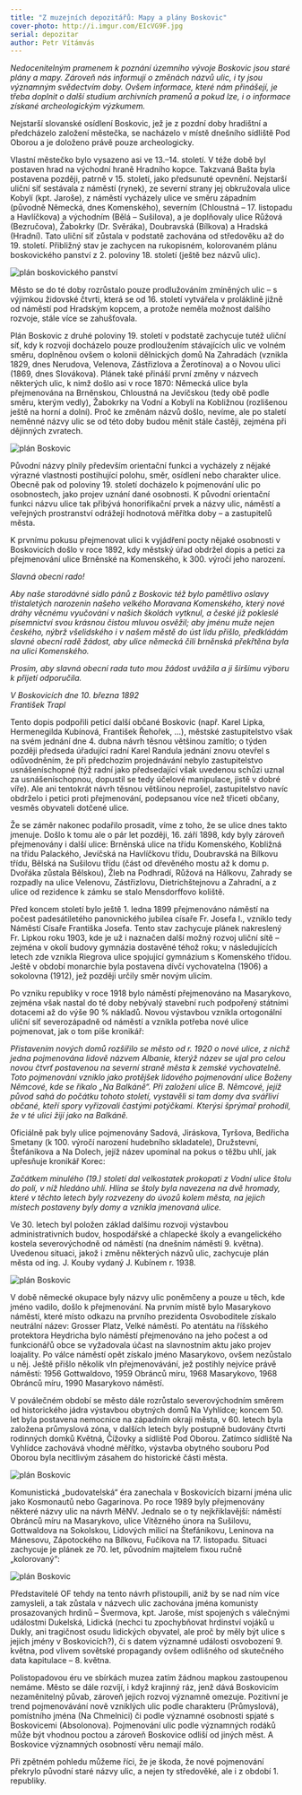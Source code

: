 ```yaml
---
title: "Z muzejních depozitářů: Mapy a plány Boskovic"
cover-photo: http://i.imgur.com/EIcVG9F.jpg
serial: depozitar
author: Petr Vítámvás
---
```


*Nedocenitelným pramenem k poznání územního vývoje Boskovic jsou staré plány a mapy. Zároveň nás informují o změnách názvů ulic, i ty jsou významným svědectvím doby. Ovšem informace, které nám přinášejí, je třeba doplnit o další studium archivních pramenů a pokud lze, i o informace získané archeologickým výzkumem.*

Nejstarší slovanské osídlení Boskovic, jež je z pozdní doby hradištní a předcházelo založení městečka, se nacházelo v místě dnešního sídliště Pod Oborou a je doloženo právě pouze archeologicky.

Vlastní městečko bylo vysazeno asi ve 13.–14. století. V téže době byl postaven hrad na východní hraně Hradního kopce. Takzvaná Bašta byla postavena později, patrně v 15. století, jako předsunuté opevnění. Nejstarší uliční síť sestávala z náměstí (rynek), ze severní strany jej obkružovala ulice Kobylí (kpt. Jaroše), z náměstí vycházely ulice ve směru západním (původně Německá, dnes Komenského), severním (Chloustná – 17. listopadu a Havlíčkova) a východním (Bělá – Sušilova), a je doplňovaly ulice Růžová (Bezručova), Žabokrky (Dr. Svěráka), Doubravská (Bílkova) a Hradská (Hradní). Tato uliční síť zůstala v podstatě zachována od středověku až do 19. století. Přibližný stav je zachycen na rukopisném, kolorovaném plánu boskovického panství z 2. poloviny 18. století (ještě bez názvů ulic).

<img src="http://i.imgur.com/EIcVG9F.jpg" alt="plán boskovického panství" data-author="Muzeum Boskovicka" class="img-responsive">

Město se do té doby rozrůstalo pouze prodlužováním zmíněných ulic – s výjimkou židovské čtvrti, která se od 16. století vytvářela v proláklině jižně od náměstí pod Hradským kopcem, a protože neměla možnost dalšího rozvoje, stále více se zahušťovala. 

Plán Boskovic z druhé poloviny 19. století v podstatě zachycuje tutéž uliční síť, kdy k rozvoji docházelo pouze prodloužením stávajících ulic ve volném směru, doplněnou ovšem o kolonii dělnických domů Na Zahradách (vznikla 1829, dnes Nerudova, Velenova, Zástřizlova a Žerotínova) a o Novou ulici (1869, dnes Slovákova). Plánek také přináší první změny v názvech některých ulic, k nimž došlo asi v roce 1870: Německá ulice byla přejmenována na Brněnskou, Chloustná na Jevíčskou (tedy obě podle směru, kterým vedly), Žabokrky na Vodní a Kobylí na Kobližnou (rozlišenou ještě na horní a dolní). Proč ke změnám názvů došlo, nevíme, ale po staletí neměnné názvy ulic se od této doby budou měnit stále častěji, zejména při dějinných zvratech. 

<img src="http://i.imgur.com/LPmDmDt.jpg" alt="plán Boskovic" data-author="Muzeum Boskovicka" class="img-responsive">

Původní názvy plnily především orientační funkci a vycházely z nějaké výrazné vlastnosti postihující polohu, směr, osídlení nebo charakter ulice. Obecně pak od poloviny 19. století docházelo k pojmenování ulic po osobnostech, jako projev uznání dané osobnosti. K původní orientační funkci názvu ulice tak přibývá honorifikační prvek a názvy ulic, náměstí a veřejných prostranství odrážejí hodnotová měřítka doby – a zastupitelů města. 

K prvnímu pokusu přejmenovat ulici k vyjádření pocty nějaké osobnosti v Boskovicích došlo v roce 1892, kdy městský úřad obdržel dopis a petici za přejmenování ulice Brněnské na Komenského, k 300. výročí jeho narození.

*Slavná obecní rado!*

*Aby naše starodávné sídlo pánů z Boskovic též bylo pamětlivo oslavy třistaletých narozenin našeho velkého Moravana Komenského, který nové dráhy věcnému vyučování v našich školách vytknul, a české již pokleslé písemnictví svou krásnou čistou mluvou osvěžil; aby jménu muže nejen českého, nýbrž všelidského i v našem městě do úst lidu přišlo, předkládám slavné obecní radě žádost, aby ulice německá čili brněnská překřtěna byla na ulici Komenského.*

*Prosím, aby slavná obecní rada tuto mou žádost uvážila a ji širšímu výboru k přijetí odporučila.*

*V Boskovicích dne 10. března 1892  
František Trapl*

Tento dopis podpořili peticí další občané Boskovic (např. Karel Lipka, Hermenegilda Kubínová, František Řehořek, …), městské zastupitelstvo však na svém jednání dne 4. dubna návrh těsnou většinou zamítlo; o týden později předseda úřadující radní Karel Randula jednání znovu otevřel s odůvodněním, že při předchozím projednávání nebylo zastupitelstvo usnášeníschopné (týž radní jako předsedající však uvedenou schůzi uznal za usnášeníschopnou, dopustil se tedy účelové manipulace, jistě v dobré víře). Ale ani tentokrát návrh těsnou většinou neprošel, zastupitelstvo navíc obdrželo i petici proti přejmenování, podepsanou více než třiceti občany, vesměs obyvateli dotčené ulice.

Že se záměr nakonec podařilo prosadit, víme z toho, že se ulice dnes takto jmenuje. Došlo k tomu ale o pár let později, 16. září 1898, kdy byly zároveň přejmenovány i další ulice: Brněnská ulice na třídu Komenského, Kobližná na třídu Palackého, Jevíčská na Havlíčkovu třídu, Doubravská na Bílkovu třídu, Bělská na Sušilovu třídu (část od dřevěného mostu až k domu p. Dvořáka zůstala Bělskou), Žleb na Podhradí, Růžová na Hálkovu, Zahrady se rozpadly na ulice Velenovu, Zástřizlovu, Dietrichštejnovu a Zahradní, a z ulice od rezidence k zámku se stalo Mensdorffovo koliště.

Před koncem století bylo ještě 1. ledna 1899 přejmenováno náměstí na počest padesátiletého panovnického jubilea císaře Fr. Josefa I., vzniklo tedy Náměstí Císaře Františka Josefa. Tento stav zachycuje plánek nakreslený Fr. Lipkou roku 1903, kde je už i naznačen další možný rozvoj uliční sítě – zejména v okolí budovy gymnázia dostavěné téhož roku; v následujících letech zde vznikla Riegrova ulice spojující gymnázium s Komenského třídou. Ještě v období monarchie byla postavena dívčí vychovatelna (1906) a sokolovna (1912), jež později určily směr novým ulicím.

Po vzniku republiky v roce 1918 bylo náměstí přejmenováno na Masarykovo, zejména však nastal do té doby nebývalý stavební ruch podpořený státními dotacemi až do výše 90 % nákladů. Novou výstavbou vznikla ortogonální uliční síť severozápadně od náměstí a vznikla potřeba nové ulice pojmenovat, jak o tom píše kronikář: 

*Přistavením nových domů rozšířilo se město od r. 1920 o nové ulice, z nichž jedna pojmenována lidově názvem Albanie, kterýž název se ujal pro celou novou čtvrť postavenou na severní straně města k zemské vychovatelně. Toto pojmenování vzniklo jako protějšek lidového pojmenování ulice Boženy Němcové, kde se říkalo „Na Balkáně“. Při založení ulice B. Němcové, jejíž původ sahá do počátku tohoto století, vystavěli si tam domy dva svářliví občané, kteří spory vyřizovali častými potýčkami. Kterýsi šprýmař prohodil, že v té ulici žijí jako na Balkáně.*

Oficiálně pak byly ulice pojmenovány Sadová, Jiráskova, Tyršova, Bedřicha Smetany (k 100. výročí narození hudebního skladatele), Družstevní, Štefánikova a Na Dolech, jejíž název upomínal na pokus o těžbu uhlí, jak upřesňuje kronikář Korec:

*Začátkem minulého (19.) století dal velkostatek prokopati z Vodní ulice štolu do polí, v níž hledáno uhlí. Hlína se štoly byla navezena na dvě hromady, které v těchto letech byly rozvezeny do úvozů kolem města, na jejich místech postaveny byly domy a vznikla jmenovaná ulice.*

Ve 30. letech byl položen základ dalšímu rozvoji výstavbou administrativních budov, hospodářské a chlapecké školy a evangelického kostela severovýchodně od náměstí (na dnešním náměstí 9. května). Uvedenou situaci, jakož i změnu některých názvů ulic, zachycuje plán města od ing. J. Kouby vydaný J. Kubínem r. 1938.

<img src="http://i.imgur.com/ZC4ndy6.jpg" alt="plán Boskovic" data-author="Muzeum Boskovicka" class="img-responsive img-framed">

V době německé okupace byly názvy ulic poněmčeny a pouze u těch, kde jméno vadilo, došlo k přejmenování. Na prvním místě bylo Masarykovo náměstí, které místo odkazu na prvního prezidenta Osvoboditele získalo neutrální název: Grosser Platz, Velké náměstí. Po atentátu na říšského protektora Heydricha bylo náměstí přejmenováno na jeho počest a od funkcionářů obce se vyžadovala účast na slavnostním aktu jako projev loajality. Po válce náměstí opět získalo jméno Masarykovo, ovšem nezůstalo u něj. Ještě přišlo několik vln přejmenovávání, jež postihly nejvíce právě náměstí: 1956 Gottwaldovo, 1959 Obránců míru, 1968 Masarykovo, 1968 Obránců míru, 1990 Masarykovo náměstí.

V poválečném období se město dále rozrůstalo severovýchodním směrem od historického jádra výstavbou obytných domů Na Vyhlídce; koncem 50. let byla postavena nemocnice na západním okraji města, v 60. letech byla založena průmyslová zóna, v dalších letech byly postupně budovány čtvrti rodinných domků Květná, Čížovky a sídliště Pod Oborou. Zatímco sídliště Na Vyhlídce zachovává vhodné měřítko, výstavba obytného souboru Pod Oborou byla necitlivým zásahem do historické části města. 

<img src="http://i.imgur.com/OGVE8me.jpg" alt="plán Boskovic" data-author="Muzeum Boskovicka" class="img-responsive">

Komunistická „budovatelská“ éra zanechala v Boskovicích bizarní jména ulic jako Kosmonautů nebo Gagarinova. Po roce 1989 byly přejmenovány některé názvy ulic na návrh MěNV. Jednalo se o ty nejkřiklavější: náměstí Obránců míru na Masarykovo, ulice Vítězného února na Sušilovu, Gottwaldova na Sokolskou, Lidových milicí na Štefánikovu, Leninova na Mánesovu, Zápotockého na Bílkovu, Fučíkova na 17. listopadu. Situaci zachycuje je plánek ze 70. let, původním majitelem fixou ručně „kolorovaný“:

<img src="http://i.imgur.com/0nR1Nzp.jpg" alt="plán Boskovic" data-author="Muzeum Boskovicka" class="img-responsive">

Představitelé OF tehdy na tento návrh přistoupili, aniž by se nad ním více zamysleli, a tak zůstala v názvech ulic zachována jména komunisty prosazovaných hrdinů – Švermova, kpt. Jaroše, míst spojených s válečnými událostmi Dukelská, Lidická (nechci tu zpochybňovat hrdinství vojáků u Dukly, ani tragičnost osudu lidických obyvatel, ale proč by měly být ulice s jejich jmény v Boskovicích?), či s datem významné události osvobození 9. května, pod vlivem sovětské propagandy ovšem odlišného od skutečného data kapitulace – 8. května.

Polistopadovou éru ve sbírkách muzea zatím žádnou mapkou zastoupenou nemáme. Město se dále rozvíjí, i když krajinný ráz, jenž dává Boskovicím nezaměnitelný půvab, zároveň jejich rozvoj významně omezuje. Pozitivní je trend pojmenovávání nově vzniklých ulic podle charakteru (Průmyslová), pomístního jména (Na Chmelnici) či podle významné osobnosti spjaté s Boskovicemi (Absolonova). Pojmenování ulic podle významných rodáků může být vhodnou poctou a zároveň Boskovice odliší od jiných měst. A Boskovice významných osobností věru nemají málo.

Při zpětném pohledu můžeme říci, že je škoda, že nové pojmenování překrylo původní staré názvy ulic, a nejen ty středověké, ale i z období 1. republiky. 
